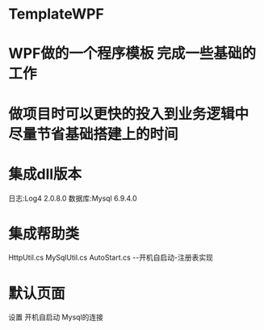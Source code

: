 # TemplateWPF
# WPF做的一个程序模板 完成一些基础的工作
# 做项目时可以更快的投入到业务逻辑中 尽量节省基础搭建上的时间

# 集成dll版本
日志:Log4 2.0.8.0
数据库:Mysql 6.9.4.0

# 集成帮助类
HttpUtil.cs
MySqlUtil.cs
AutoStart.cs --开机自启动-注册表实现

# 默认页面
设置
开机自启动
Mysql的连接
